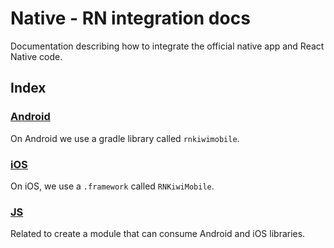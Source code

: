 # Native - RN integration docs

Documentation describing how to integrate the official native app and React Native code.

## Index

### [Android](android)

On Android we use a gradle library called `rnkiwimobile`.

### [iOS](ios)

On iOS, we use a `.framework` called `RNKiwiMobile`.

### [JS](common/create-new-react-native-feature.md)

Related to create a module that can consume Android and iOS libraries.
